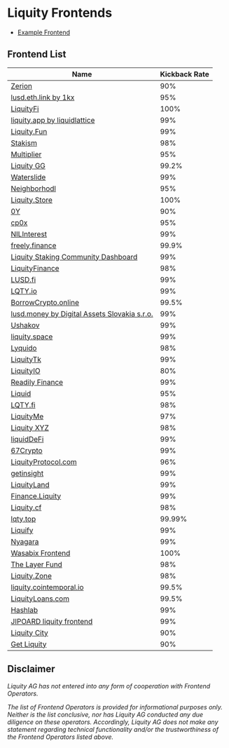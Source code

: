 # Liquity Frontends
- [Example Frontend](frontends/example.md)

## Frontend List
| Name | Kickback Rate | 
| ---- | ------------- | 
| [Zerion](frontends/zerion.md) | 90% | 
| [lusd.eth.link by 1kx](frontends/lusd.eth.link.md) | 95% | 
| [LiquityFi](frontends/liquityfi.md) | 100% | 
| [liquity.app by liquidlattice](frontends/liquityapp.md) | 99% | 
| [Liquity.Fun](frontends/liquity_fun.md) | 99% | 
| [Stakism](frontends/liquity.stakism.io.md) | 98% | 
| [Multiplier](frontends/multuplier.md) | 95% | 
| [Liquity GG](frontends/liquitygg.md) | 99.2% | 
| [Waterslide](frontends/waterslide.md) | 99% | 
| [Neighborhodl](frontends/neighborhodl.md) | 95% | 
| [Liquity.Store](frontends/liquity_store.md) | 100% | 
| [0Y](frontends/0Y.md)  | 90% | 
| [cp0x](frontends/cp0x.md) | 95% | 
| [NILInterest](frontends/nilinterest.com.md) | 99% | 
| [freely.finance](frontends/freely_finance.md) | 99.9% | 
| [Liquity Staking Community Dashboard](frontends/liquitystaking.md) | 99% | 
| [LiquityFinance](frontends/liquityfinance.md) | 98% | 
| [LUSD.fi](lusd_fi.md) | 99% | 
| [LQTY.io](frontends/lqtyio.md) | 99% | 
| [BorrowCrypto.online](frontends/borrowcrypto.md) | 99.5% | 
| [lusd.money by Digital Assets Slovakia s.r.o.](lusd.money.md) | 99% | 
| [Ushakov](frontends/ushakov.md) | 99% | 
| [liquity.space](frontends/liquity.space.md) | 99% | 
| [Lyquido](frontends/lyquido.md) | 98% | 
| [LiquityTk](frontends/liquitytk.md) | 99% | 
| [LiquityIO](frontends/liquityio.md) | 80% | 
| [Readily Finance](frontends/readily.md) | 99% | 
| [Liquid](frontends/liquid.md) | 95% | 
| [LQTY.fi](frontends/lqty.fi.md) | 98% | 
| [LiquityMe](frontends/Liquity_Me.md) | 97% | 
| [Liquity XYZ](frontends/liquity_xyz.md) | 98% | 
| [liquidDeFi](liquity.wats.app.md) | 99% | 
| [67Crypto](frontends/67crypto.md) | 99% | 
| [LiquityProtocol.com](frontends/liquityprotocol.md) | 96% |
| [getinsight](frontends/getinsight.md) | 99% | 
| [LiquityLand](frontends/liquityland.md) | 99% | 
| [Finance.Liquity](frontends/finance.liquity.md) | 99% | 
| [Liquity.cf](frontends/LiquityCf.md) | 98% | 
| [lqty.top](frontends/lqty.top.md) | 99.99% | 
| [Liquify](frontends/liquify.md) | 99% | 
| [Nyagara](frontends/nyagara.md) | 99% | 
| [Wasabix Frontend](frontends/liquity.wasabix.finance.md) | 100% | 
| [The Layer Fund](frontends/thelayerfund.md) | 98% | 
| [Liquity.Zone](frontends/liquity.zone.md) | 98% | 
| [liquity.cointemporal.io](frontends/liquity.cointemporal.io.md) | 99.5% | 
| [LiquityLoans.com](frontends/liquityloans.com.md) | 99.5% | 
| [Hashlab](frontends/hashlab.md) | 99% | 
| [JIPOARD liquity frontend](frontends/jipoard.md) | 99% | 
| [Liquity City](frontends/liquitycity.md) | 90% | 
| [Get Liquity](frontends/getliquity.md) | 90% | 

## Disclaimer 
*Liquity AG has not entered into any form of cooperation with Frontend Operators.*

*The list of Frontend Operators is provided for informational purposes only. Neither is the list conclusive, nor has Liquity AG conducted any due diligence on these operators. Accordingly, Liquity AG does not make any statement regarding technical functionality and/or the trustworthiness of the Frontend Operators listed above.*
